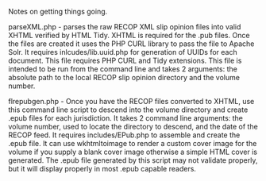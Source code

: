 Notes on getting things going.

parseXML.php - parses the raw RECOP XML slip opinion files into valid XHTML verified by HTML Tidy. XHTML is required for the .pub files. Once the files are created it uses the PHP CURL library to pass the file to Apache Solr. It requires inlcudes/lib.uuid.php for generation of UUIDs for each document. This file requires PHP CURL and Tidy extensions. This file is intended to be run from the command line and takes 2 arguments: the absolute path to the local RECOP slip opinion directory and the volume number.

flrepubgen.php - Once you have the RECOP files converted to XHTML, use this command line script to descend into the volume directory and create .epub files for each jurisdiction. It takes 2 command line arguments: the volume number, used to locate the directory to descend, and the date of the RECOP feed. It requires includes/EPub.php to assemble and create the .epub file. It can use wkhtmltoimage to render a custom cover image for the volume if you supply a blank cover image otherwise a simple HTML cover is generated. The .epub file generated by this script may not validate properly, but it will display properly in most .epub capable readers.
